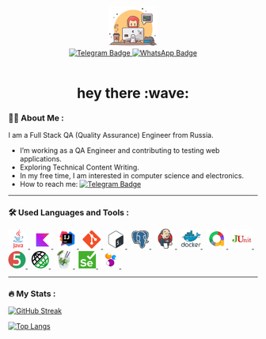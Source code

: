 <div id="header" align="center">
	<!-- ![Image alt](https://github.com/{username}/{repository}/raw/{branch}/{path}/image.png) -->
	<img src="https://github.com/maneerlik/common/raw/main/pic/programmer.png" width="100"/>
	<!-- https://shields.io/ -->
	<div id="badges">
		<!--
  		<a href="linkedin-URL">
    			<img src="https://img.shields.io/badge/LinkedIn-0172B1?style=for-the-badge&logo=linkedin&logoColor=white" alt="LinkedIn Badge"/>
  		</a>
		-->
		 <a href="https://t.me/maneerlik">
    			<img src="https://img.shields.io/badge/Telegram-2BA6E1?style=for-the-badge&logo=telegram&logoColor=white" alt="Telegram Badge"/>
 	 	</a>
		<a href="https://wa.me/qr/A3ZKRX35YMJRG1">
    			<img src="https://img.shields.io/badge/WhatsApp-25D366?style=for-the-badge&logo=whatsapp&logoColor=white" alt="WhatsApp Badge"/>
  		</a>
	</div>
	<img src="https://komarev.com/ghpvc/?username=maneerlik&style=flat-square&color=F6B57A" alt=""/>
	<h1>
  		hey there :wave:
		<!--
  		<img src="https://media.giphy.com/media/hvRJCLFzcasrR4ia7z/giphy.gif" width="30px"/>
		-->
	</h1>
</div>

### :man_technologist: About Me :
I am a Full Stack QA (Quality Assurance) Engineer from Russia.
* I’m working as a QA Engineer and contributing to testing web applications.
* Exploring Technical Content Writing.
* In my free time, I am interested in computer science and electronics.
* How to reach me: [![Telegram Badge](https://img.shields.io/badge/-maneerlik-2BA6E1?style=flat&logo=telegram&logoColor=white)](https://t.me/maneerlik)

---

### :hammer_and_wrench: Used Languages and Tools :

<!-- https://github.com/devicons/devicon/ -->
<div id="logo">
	<!-- java -->
	<a href="https://docs.oracle.com/en/java/javase/index.html">
		<img src="https://github.com/devicons/devicon/blob/master/icons/java/java-original-wordmark.svg" title="Java" alt="Java" width="40" height="40"/>
	</a>&nbsp;
	<!-- kotlin -->
	<a href="https://kotlinlang.org/docs/home.html">
		<img src="https://github.com/devicons/devicon/blob/master/icons/kotlin/kotlin-original.svg" title="Kotlin" alt="Kotlin" width="35" height="35"/>
	</a>&nbsp;
	<!-- idea -->
	<a href="https://www.jetbrains.com/help/idea/getting-started.html">
		<img src="https://github.com/maneerlik/common/raw/main/pic/logo/svg/Intelij_IDEA.svg" title="idea" alt="idea" width="40" height="40"/>
	</a>&nbsp;
	<!-- git -->
	<a href="https://git-scm.com/docs">
		<img src="https://github.com/devicons/devicon/blob/master/icons/git/git-original.svg" title="Git" alt="Git" width="37" height="37"/>
	</a>&nbsp;
	<!-- bash -->
	<a href="https://github.com/RehanSaeed/Bash-Cheat-Sheet">
		<img src="https://github.com/devicons/devicon/blob/master/icons/bash/bash-original.svg" title="Bash" alt="Bash" width="37" height="37"/>
	</a>&nbsp;
	<!-- postgresql -->
	<a href="https://www.postgresql.org/docs/">
		<img src="https://github.com/devicons/devicon/blob/master/icons/postgresql/postgresql-original.svg" title="PostgreSQL" alt="PostgreSQL" width="37" height="37"/>
	</a>&nbsp;
	<!-- jenkins -->
	<a href="https://www.jenkins.io/doc/book/">
		<img src="https://github.com/devicons/devicon/blob/master/icons/jenkins/jenkins-original.svg" title="Jenkins" alt="Jenkins" width="40" height="40"/>
	</a>&nbsp;
	<!-- docker -->
	<a href="https://docs.docker.com/reference/">
		<img src="https://github.com/devicons/devicon/blob/master/icons/docker/docker-original-wordmark.svg" title="Docker" alt="Docker" width="40" height="40"/>
	</a>&nbsp;
	<!-- allure -->
	<a href="https://docs.qameta.io/allure/">
		<img src="https://github.com/maneerlik/common/raw/main/pic/logo/png/allure.png" title="Allure" alt="Allure" width="40" height="40"/>
	</a>&nbsp;
	<!-- junit4 -->
	<a href="https://junit.org/junit4/javadoc/latest/">
		<img src="https://github.com/maneerlik/common/raw/main/pic/logo/png/junit.png" title="JUnit" alt="JUnit" width="40" height="40"/>
	</a>&nbsp;
	<!-- junit5 -->
	<a href="https://junit.org/junit5/docs/current/api/">
		<img src="https://github.com/maneerlik/common/raw/main/pic/logo/png/junit5.png" title="JUnit5" alt="JUnit5" width="35" height="35"/>
	</a>&nbsp;
	<!-- rest_assured -->
	<a href="https://www.javadoc.io/doc/io.rest-assured/rest-assured/latest/index.html">
		<img src="https://github.com/maneerlik/common/raw/main/pic/logo/png/restassured.png" title="REST_Assured" alt="REST_Assured" width="35" height="35"/>
	</a>&nbsp;
	<!-- mockito -->
	<a href="https://javadoc.io/doc/org.mockito/mockito-core/latest/org/mockito/Mockito.html">
		<img src="https://github.com/maneerlik/common/raw/main/pic/logo/png/mockito.png" title="Mockito" alt="Mockito" width="37" height="37"/>
	</a>&nbsp;
	<!-- selenium -->
	<a href="https://www.selenium.dev/selenium/docs/api/java/overview-summary.html">
		<img src="https://github.com/maneerlik/common/raw/main/pic/logo/png/selenium.png" title="Selenium" alt="Selenium" width="35" height="35"/>
	</a>&nbsp;
	<!-- selenide -->
	<a href="https://ru.selenide.org/javadoc.html">
		<img src="https://github.com/maneerlik/common/raw/main/pic/logo/svg/Selenide.svg" title="Selenide" alt="Selenide" width="35" height="35"/>
	</a>&nbsp;
</div>

---

### :fire: My Stats :

<!-- https://github.com/DenverCoder1/github-readme-streak-stats -->
<!-- http://github-readme-streak-stats.herokuapp.com/demo/ -->
[![GitHub Streak](http://github-readme-streak-stats.herokuapp.com?user=maneerlik&theme=noctis_minimus&hide_border=true&date_format=M%20j%5B%2C%20Y%5D&background=0D1117)](https://git.io/streak-stats)

<!-- https://github.com/anuraghazra/github-readme-stats -->
[![Top Langs](https://github-readme-stats.vercel.app/api/top-langs/?username=maneerlik&hide_border=true&theme=noctis_minimus&bg_color=0D1117)](https://github.com/anuraghazra/github-readme-stats)
